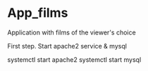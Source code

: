 # App_films
Application with films of the viewer's choice

First step. Start apache2 service & mysql

systemctl start apache2
systemctl start mysql



